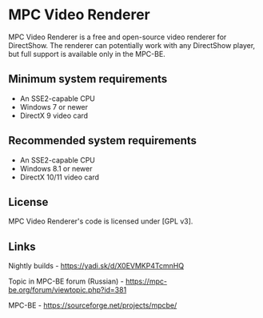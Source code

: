 # MPC Video Renderer

MPC Video Renderer is a free and open-source video renderer for DirectShow. The renderer can potentially work with any DirectShow player, but full support is available only in the MPC-BE.

## Minimum system requirements

* An SSE2-capable CPU
* Windows 7 or newer
* DirectX 9 video card

## Recommended system requirements

* An SSE2-capable CPU
* Windows 8.1 or newer
* DirectX 10/11 video card

## License

MPC Video Renderer's code is licensed under [GPL v3].

## Links

Nightly builds - <https://yadi.sk/d/X0EVMKP4TcmnHQ>

Topic in MPC-BE forum (Russian) - <https://mpc-be.org/forum/viewtopic.php?id=381>

MPC-BE - <https://sourceforge.net/projects/mpcbe/>
